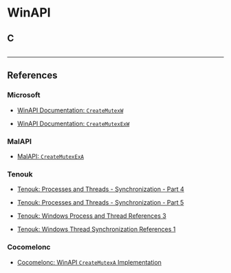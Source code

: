 # WinAPI

## C

```

```

---
## References

### Microsoft

- [WinAPI Documentation: `CreateMutexW`](https://learn.microsoft.com/en-us/windows/win32/api/synchapi/nf-synchapi-createmutexw)

- [WinAPI Documentation: `CreateMutexExW`](https://learn.microsoft.com/en-us/windows/win32/api/synchapi/nf-synchapi-createmutexexw)

### MalAPI

- [MalAPI: `CreateMutexExA`](https://malapi.io/winapi/CreateMutexExA)

### Tenouk

- [Tenouk: Processes and Threads - Synchronization - Part 4](https://www.tenouk.com/ModuleAA.html)

- [Tenouk: Processes and Threads - Synchronization - Part 5](https://www.tenouk.com/ModuleAA1.html)

- [Tenouk: Windows Process and Thread References 3](https://www.tenouk.com/crstufunction2.html)

- [Tenouk: Windows Thread Synchronization References 1](https://www.tenouk.com/crstufunction3.html)

### Cocomelonc

- [Cocomelonc: WinAPI `CreateMutexA` Implementation](https://cocomelonc.github.io/malware/2023/01/04/malware-tricks-26.html)